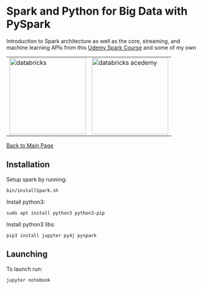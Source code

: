 # Spark and Python for Big Data with PySpark
Introduction to Spark architecture as well as the core, streaming, and machine learning APIs from this [Udemy Spark Course](https://www.udemy.com/course/spark-and-python-for-big-data-with-pyspark) and some of my own


<table>
    <tr>
        <td>
            <img src="https://databricks.com/wp-content/themes/databricks/assets/images/header_logo_2x.png" alt="databricks" width="200">
        </td>
        <td>
            <img src="https://databricks.com/wp-content/uploads/2018/03/db-academy-rgb-1200px.png" alt="databricks acedemy" width="200"/>
        </td>
    </tr>
</table>

[Back to Main Page](../../README.md)

## Installation

Setup spark by running:

`bin/installSpark.sh`

Install python3:

`sudo apt install python3 python3-pip`

Install python3 libs:

`pip3 install jupyter py4j pyspark`

## Launching

To launch run:

`jupyter notebook`

